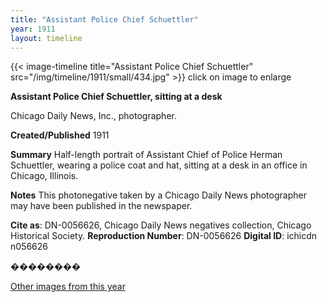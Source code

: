 ```yaml
---
title: "Assistant Police Chief Schuettler"
year: 1911
layout: timeline
---
```


{{< image-timeline title="Assistant Police Chief Schuettler" src="/img/timeline/1911/small/434.jpg" >}}
click on image to enlarge

__**Assistant Police Chief Schuettler, sitting at a desk**__

Chicago Daily News, Inc., photographer.

**Created/Published**
1911

**Summary**
Half-length portrait of Assistant Chief of Police Herman Schuettler, wearing a police coat and hat, sitting at a desk in an office in Chicago, Illinois.

**Notes**
This photonegative taken by a Chicago Daily News photographer may have been published in the newspaper.

__Cite as__: DN-0056626, Chicago Daily News negatives collection, Chicago Historical Society.
__Reproduction Number__: DN-0056626
__Digital ID__: ichicdn n056626

��������  

[Other images from this year](/historical/timeline/1911)